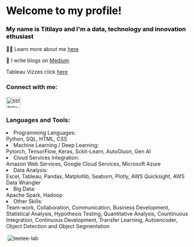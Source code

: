 
<h1 <span style = 'color: black'></>Welcome to my profile!</i></span></h1>
<h3 <span style = 'color: black'></>My name is Titilayo and I'm a data, technology and innovation ethusiast</span></h3>

👨‍💻 Learn more about me [here](https://abbyamuwo.com)

📝 I write blogs on [Medium](https://medium.com/@publicationbytee)

Tableau Vizzes click [here](https://public.tableau.com/app/profile/titilayo.amuwo)

<h3 align="left">Connect with me:</h3>
<p align="left">
<a href="https://linkedin.com/in/titilayo-teetee-amuwo" target="blank"><img align="center" src="https://raw.githubusercontent.com/rahuldkjain/github-profile-readme-generator/master/src/images/icons/Social/linked-in-alt.svg" alt="titilayo-teetee-amuwo" height="30" width="40" /></a>

<h3 align="left">Languages and Tools:</h3>
<p> <li><span>Programming Languages:</span><br>Python, SQL, HTML, CSS</li>
  <li><span>Machine Learning / Deep Learning:</span><br>Pytorch, TensorFlow, Keras, Sckit-Learn, AutoGluon, Gen AI</li>
  <li><span>Cloud Services Integration:</span><br>Amazon Web Services, Google Cloud Services, Microsoft Azure</li>
  <li><span>Data Analysis: </span><br>Excel, Tableau, Pandas, Matplotlib, Seaborn, Plotly, AWS Quicksight, AWS Data Wrangler</li>
  <li><span>Big Data:</span><br>Apache Spark, Hadoop</li>
  <li><span>Other Skills: </span><br>Team-work, Collaboration, Communication, Business Development, Statistical Analysis, Hypothesis Testing, Quantitative Analysis, Countinuous Integration, Continuous Development, Transfer Learning, Autoencoder, Object Detection and Object Segmentation</li></p>

<p>&nbsp;<img align="center" src="https://github-readme-stats.vercel.app/api?username=teetee-lab&show_icons=true&locale=en" alt="teetee-lab" /></p>
